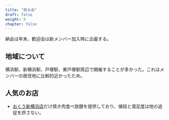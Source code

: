 ```yaml
---
title: "飲み会"
draft: false
weight: 9
chapter: false
---
```


納会は年末、歓迎会は新メンバー加入時に企画する。

## 地域について

横浜駅、新横浜駅、戸塚駅、東戸塚駅周辺で開催することが多かった。これはメンバーの居住地に比較的近かったため。

## 人気のお店

- [おくう新横浜店](http://www.yakiniku-okuu.com/p_news/n_2703/)だけ焼き肉食べ放題を提供しており、値段と満足度は他の追従を許さない。
